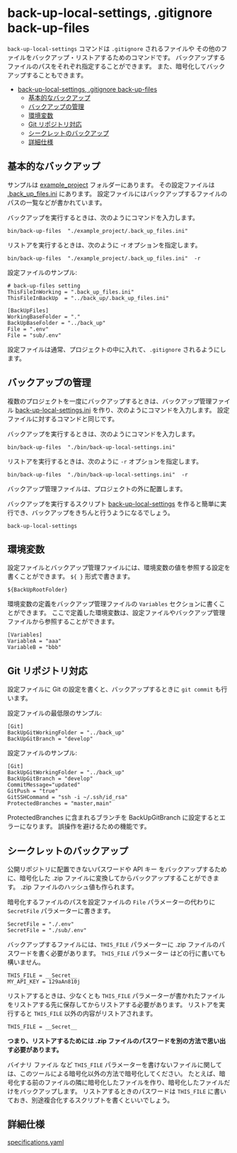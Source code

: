 # back-up-local-settings, .gitignore back-up-files
<!-- Character Encoding: "WHITE SQUARE" U+25A1 is □. -->

`back-up-local-settings` コマンドは `.gitignore` されるファイルや
その他のファイルをバックアップ・リストアするためのコマンドです。
バックアップするファイルのパスをそれぞれ指定することができます。
また、暗号化してバックアップすることもできます。

<!-- TOC depthFrom:1 -->
- [back-up-local-settings, .gitignore back-up-files](#back-up-local-settings-gitignore-back-up-files)
  - [基本的なバックアップ](#基本的なバックアップ)
  - [バックアップの管理](#バックアップの管理)
  - [環境変数](#環境変数)
  - [Git リポジトリ対応](#git-リポジトリ対応)
  - [シークレットのバックアップ](#シークレットのバックアップ)
  - [詳細仕様](#詳細仕様)
<!-- /TOC -->


## 基本的なバックアップ

サンプルは [example_project](./example_project) フォルダーにあります。
その設定ファイルは [.back_up_files.ini](./example_project/.back_up_files.ini) にあります。
設定ファイルにはバックアップするファイルのパスの一覧などが書かれています。

バックアップを実行するときは、次のようにコマンドを入力します。

    bin/back-up-files  "./example_project/.back_up_files.ini"

リストアを実行するときは、次のように -r オプションを指定します。

    bin/back-up-files  "./example_project/.back_up_files.ini"  -r

設定ファイルのサンプル:

    # back-up-files setting
    ThisFileInWorking = ".back_up_files.ini"
    ThisFileInBackUp  = "../back_up/.back_up_files.ini"

    [BackUpFiles]
    WorkingBaseFolder = "."
    BackUpBaseFolder = "../back_up"
    File = ".env"
    File = "sub/.env"

設定ファイルは通常、プロジェクトの中に入れて、`.gitignore` されるようにします。


## バックアップの管理

複数のプロジェクトを一度にバックアップするときは、バックアップ管理ファイル
[back-up-local-settings.ini](bin/back-up-local-settings.ini) を作り、次のようにコマンドを入力します。
設定ファイルに対するコマンドと同じです。

バックアップを実行するときは、次のようにコマンドを入力します。

    bin/back-up-files  "./bin/back-up-local-settings.ini"

リストアを実行するときは、次のように `-r` オプションを指定します。

    bin/back-up-files  "./bin/back-up-local-settings.ini"  -r

バックアップ管理ファイルは、プロジェクトの外に配置します。

バックアップを実行するスクリプト [back-up-local-settings](bin/back-up-local-settings)
を作ると簡単に実行でき、バックアップをきちんと行うようになるでしょう。

    back-up-local-settings


## 環境変数

設定ファイルとバックアップ管理ファイルには、環境変数の値を参照する設定を書くことができます。 `${ }` 形式で書きます。

    ${BackUpRootFolder}

環境変数の定義をバックアップ管理ファイルの `Variables` セクションに書くことができます。
ここで定義した環境変数は、設定ファイルやバックアップ管理ファイルから参照することができます。

    [Variables]
    VariableA = "aaa"
    VariableB = "bbb"


## Git リポジトリ対応

設定ファイルに Git の設定を書くと、バックアップするときに `git commit` も行います。

設定ファイルの最低限のサンプル:

    [Git]
    BackUpGitWorkingFolder = "../back_up"
    BackUpGitBranch = "develop"

設定ファイルのサンプル:

    [Git]
    BackUpGitWorkingFolder = "../back_up"
    BackUpGitBranch = "develop"
    CommitMessage="updated"
    GitPush = "true"
    GitSSHCommand = "ssh -i ~/.ssh/id_rsa"
    ProtectedBranches = "master,main"

ProtectedBranches に含まれるブランチを BackUpGitBranch に設定するとエラーになります。
誤操作を避けるための機能です。


## シークレットのバックアップ

公開リポジトリに配置できないパスワードや API キー をバックアップするために、暗号化した
.zip ファイルに変換してからバックアップすることができます。
.zip ファイルのハッシュ値も作られます。

暗号化するファイルのパスを設定ファイルの `File` パラメーターの代わりに `SecretFile` パラメーターに書きます。

    SecretFile = "./.env"
    SecretFile = "./sub/.env"

バックアップするファイルには、`THIS_FILE` パラメーターに .zip ファイルのパスワードを書く必要があります。
`THIS_FILE` パラメーター はどの行に書いても構いません。

    THIS_FILE = __Secret__
    MY_API_KEY = 129aAn810j

リストアするときは、少なくとも `THIS_FILE` パラメーターが書かれたファイルをリストアする先に保存してからリストアする必要があります。
リストアを実行すると `THIS_FILE` 以外の内容がリストアされます。

    THIS_FILE = __Secret__

**つまり、リストアするためには .zip ファイルのパスワードを別の方法で思い出す必要があります。**

バイナリ ファイル など `THIS_FILE` パラメーターを書けないファイルに関しては、このツールによる暗号化以外の方法で暗号化してください。
たとえば、暗号化する前のファイルの隣に暗号化したファイルを作り、暗号化したファイルだけをバックアップします。
リストアするときのパスワードは `THIS_FILE` に書いておき、別途複合化するスクリプトを書くといいでしょう。


## 詳細仕様

[specifications.yaml](specifications.yaml)
